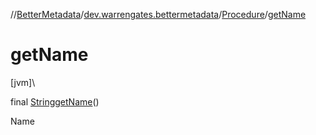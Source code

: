 //[BetterMetadata](../../../index.md)/[dev.warrengates.bettermetadata](../index.md)/[Procedure](index.md)/[getName](get-name.md)

# getName

[jvm]\

final [String](https://docs.oracle.com/javase/8/docs/api/java/lang/String.html)[getName](get-name.md)()

Name
